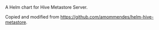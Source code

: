 A Helm chart for Hive Metastore Server.

Copied and modified from https://github.com/amommendes/helm-hive-metastore.